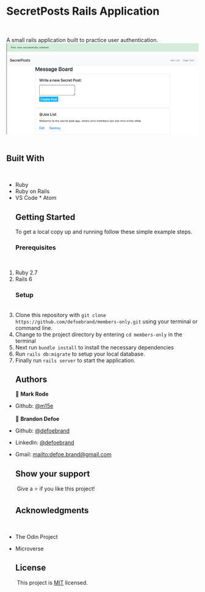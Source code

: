 # SecretPosts Rails Application

​

 A small rails application built to practice user authentication.
 ​
 ![screenshot](public/screenshot.png)
 ​

## Built With

 ​

-   Ruby
-   Ruby on Rails
-   VS Code \* Atom
    ​
    ## Getting Started
    ​
    To get a local copy up and running follow these simple example steps.
    ​
    ### Prerequisites
    ​

1.  Ruby 2.7
2.  Rails 6
    ​
    ### Setup
    ​
3.  Clone this repository with
    `git clone https://github.com/defoebrand/members-only.git` using your terminal or command line.
4.  Change to the project directory by entering `cd members-only` in the terminal
5.  Next run `bundle install` to install the necessary dependencies
6.  Run `rails db:migrate` to setup your local database.
7.  Finally run `rails server` to start the application.
    ​
    ## Authors
    ​
    👤 **Mark Rode**
    ​

-   Github: [@m15e](https://github.com/m15e)
    <br />
    <br />   ​
       👤 **Brandon Defoe**
        ​

-   Github: [@defoebrand](https://github.com/defoebrand)
-   LinkedIn: [@defoebrand](https://www.linkedin.com/in/defoebrand/)
-   Gmail: <mailto:defoe.brand@gmail.com>
    ​
    ## Show your support
    ​
    Give a ⭐️ if you like this project!
    ​
    ## Acknowledgments
    ​
-   The Odin Project
-   Microverse
    ​
    ## License
    ​
    This project is [MIT](lic.url) licensed.
